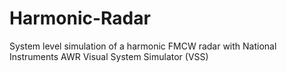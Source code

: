 # Harmonic-Radar
System level simulation of a harmonic FMCW radar with National Instruments AWR Visual System Simulator (VSS)
